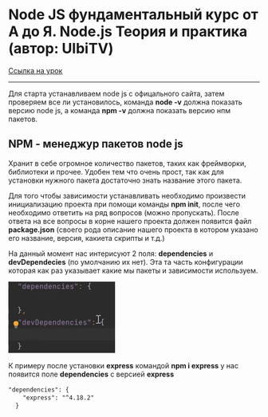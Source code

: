 # Node JS фундаментальный курс от А до Я. Node.js Теория и практика (автор: UlbiTV)
[Ссылка на урок](https://www.youtube.com/watch?v=243pQXC5Ebs&t=3159s&ab_channel=UlbiTV)

---
Для старта устанавливаем node js с офицального сайта, затем проверяем все ли установилось, команда __node -v__ должна показать версию node js, а команда __npm -v__ должна показать версию нпм пакетов.

## NPM - менеджур пакетов node js
Хранит в себе огромное количество пакетов, таких как фреймворки, библиотеки и прочее. Удобен тем что очень прост, так как для установки нужного пакета достаточно знать название этого пакета.

Для того чтобы зависимости устанавливать необходимо произвести инициализацию проекта при помощи команды __npm init__, после чего необходимо ответить на ряд вопросов (можно пропускать).
После ответа на все вопросы в корне нашего проекта должен появится файл __package.json__ (своего рода описание нашего проекта в котором указано его название, версия, какиета скрипты и т.д.)

На данный момент нас интерисуют 2 поля: __dependencies__ и __devDependecies__ (по умолчанию их нет). Эта та часть конфигурации которая как раз указывает какие мы пакеты и зависимости используем.

![Иллюстрация к проекту](/img/1.png)

К примеру после установки __express__ командой __npm i express__ у нас появится поле __dependencies__ с версией __express__
```
"dependencies": {
    "express": "^4.18.2"
  }
```